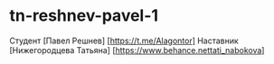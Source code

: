 # tn-reshnev-pavel-1

Студент [Павел Решнев] [https://t.me/Alagontor]
Наставник [Нижегородцева Татьяна] [https://www.behance.nettati_nabokova]
